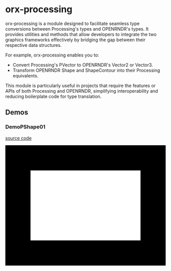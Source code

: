 # orx-processing

orx-processing is a module designed to facilitate seamless type conversions
between Processing's types and OPENRNDR's types. It provides utilities and
methods that allow developers to integrate the two graphics frameworks
effectively by bridging the gap between their respective data structures.

For example, orx-processing enables you to:
 - Convert Processing's PVector to OPENRNDR's Vector2 or Vector3.
 - Transform OPENRNDR Shape and ShapeContour into their Processing equivalents.
 
This module is particularly useful in projects that require the features or
APIs of both Processing and OPENRNDR, simplifying interoperability and reducing boilerplate code for type translation.
<!-- __demos__ -->
## Demos
### DemoPShape01
[source code](src/demo/kotlin/DemoPShape01.kt)

![DemoPShape01Kt](https://raw.githubusercontent.com/openrndr/orx/media/orx-jvm/orx-processing/images/DemoPShape01Kt.png)
